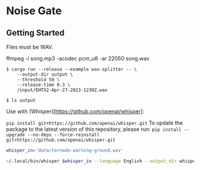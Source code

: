 # Noise Gate

## Getting Started

Files must be WAV.

ffmpeg -i song.mp3 -acodec pcm_u8 -ar 22050 song.wav



```console
$ cargo run --release --example wav-splitter -- \
    --output-dir output \
    --threshold 50 \
    --release-time 0.3 \
    /input/EHTX2-Apr-27-2023-1230Z.wav

$ ls output
```

Use with (Whisper)[https://github.com/openai/whisper]:

`pip install git+https://github.com/openai/whisper.git`
To update the package to the latest version of this repository, please run:
`pip install --upgrade --no-deps --force-reinstall git+https://github.com/openai/whisper.git`


```bash
whisper_in='data/tornado-warning-ground.wav'

~/.local/bin/whisper $whisper_in --language English --output_dir whisper_out --output_format json --model medium
```